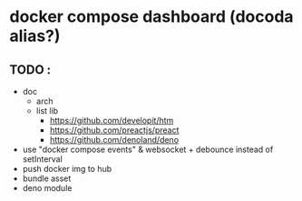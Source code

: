 # docker compose dashboard (docoda alias?)

## TODO :
- doc
  - arch
  - list lib
    - https://github.com/developit/htm
    - https://github.com/preactjs/preact
    - https://github.com/denoland/deno
- use "docker compose events" & websocket +  debounce instead of setInterval
- push docker img to hub
- bundle asset
- deno module
